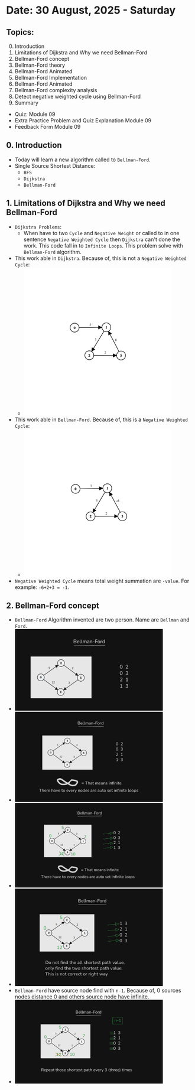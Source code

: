 # Date: 30 August, 2025 - Saturday

## Topics:
0. Introduction
1. Limitations of Dijkstra and Why we need Bellman-Ford
2. Bellman-Ford concept
3. Bellman-Ford theory
4. Bellman-Ford Animated
5. Bellman-Ford Implementation
6. Bellman-Ford Animated
7. Bellman-Ford complexity analysis
8. Detect negative weighted cycle using Bellman-Ford
9. Summary
- Quiz: Module 09
- Extra Practice Problem and Quiz Explanation Module 09
- Feedback Form Module 09

## 0. Introduction
- Today will learn a new algorithm called to `Bellman-Ford`.
- Single Source Shortest Distance:
    - `BFS`
    - `Dijkstra`
    - `Bellman-Ford`

## 1. Limitations of Dijkstra and Why we need Bellman-Ford
- `Dijkstra Problems`:
    - When have to two `Cycle` and `Negative Weight` or called to in one sentence `Negative Weighted Cycle` then `Dijkstra` can't done the work. This code fall in to `Infinite Loops`. This problem solve with `Bellman-Ford` algorithm.
- This work able in `Dijkstra`. Because of, this is not a `Negative Weighted Cycle`:
    - <img src="./images/graph.png" width="400">
- This work able in `Bellman-Ford`. Because of, this is a `Negative Weighted Cycle`:
    - <img src="./images/graph2.png" width="400">
- `Negative Weighted Cycle` means total weight summation are `-value`. For example: `-6+2+3 = -1`.

## 2. Bellman-Ford concept
- `Bellman-Ford` Algorithm invented are two person. Name are `Bellman` and `Ford`.
- <img src="./images/drawing.png" width="400">
- <img src="./images/drawing2.png" width="400">
- <img src="./images/drawing3.png" width="400">
- <img src="./images/drawing4.png" width="400">
- `Bellman-Ford` have source node find with `n-1`. Because of, 0 sources nodes distance 0 and others source node have infinite.
- <img src="./images/drawing5.png" width="400">